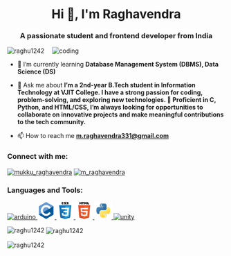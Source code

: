 <h1 align="center">Hi 👋, I'm Raghavendra</h1>
<h3 align="center">A passionate student and frontend developer from India</h3>

<img align="right" alt="coding" width="400" src="https://github.com/user-attachments/assets/a3194b14-6766-4a74-8186-00a07d830194" />

<p align="left"> <img src="https://komarev.com/ghpvc/?username=raghu1242&label=Profile%20views&color=0e75b6&style=flat" alt="raghu1242" /> </p>

- 🌱 I’m currently learning **Database Management System (DBMS), Data Science (DS)**

- 💬 Ask me about **I’m a 2nd-year B.Tech student in Information Technology at VJIT College. I have a strong passion for coding, problem-solving, and exploring new technologies. 🚀 Proficient in C, Python, and HTML/CSS, I’m always looking for opportunities to collaborate on innovative projects and make meaningful contributions to the tech community.**

- 📫 How to reach me **m.raghavendra331@gmail.com**

<h3 align="left">Connect with me:</h3>
<p align="left">
<a href="https://linkedin.com/in/Mukku Raghavendra" target="blank"><img align="center" src="https://raw.githubusercontent.com/rahuldkjain/github-profile-readme-generator/master/src/images/icons/Social/linked-in-alt.svg" alt="mukku_raghavendra" height="30" width="40" /></a>
<a href="[https://www.hackerrank.com/@m_raghavendra331](https://www.hackerrank.com/profile/m_raghavendra331)" target="blank"><img align="center" src="https://raw.githubusercontent.com/rahuldkjain/github-profile-readme-generator/master/src/images/icons/Social/hackerrank.svg" alt="m_raghavendra" height="30" width="40" /></a>
</p>


<h3 align="left">Languages and Tools:</h3>
<p align="left"> <a href="https://www.arduino.cc/" target="_blank" rel="noreferrer"> <img src="https://cdn.worldvectorlogo.com/logos/arduino-1.svg" alt="arduino" width="40" height="40"/> </a> <a href="https://www.cprogramming.com/" target="_blank" rel="noreferrer"> <img src="https://raw.githubusercontent.com/devicons/devicon/master/icons/c/c-original.svg" alt="c" width="40" height="40"/> </a> <a href="https://www.w3schools.com/css/" target="_blank" rel="noreferrer"> <img src="https://raw.githubusercontent.com/devicons/devicon/master/icons/css3/css3-original-wordmark.svg" alt="css3" width="40" height="40"/> </a> <a href="https://www.w3.org/html/" target="_blank" rel="noreferrer"> <img src="https://raw.githubusercontent.com/devicons/devicon/master/icons/html5/html5-original-wordmark.svg" alt="html5" width="40" height="40"/> </a> <a href="https://www.python.org" target="_blank" rel="noreferrer"> <img src="https://raw.githubusercontent.com/devicons/devicon/master/icons/python/python-original.svg" alt="python" width="40" height="40"/> </a> <a href="https://unity.com/" target="_blank" rel="noreferrer"> <img src="https://www.vectorlogo.zone/logos/unity3d/unity3d-icon.svg" alt="unity" width="40" height="40"/> </a> </p>

<p><img align="left" src="https://github-readme-stats.vercel.app/api/top-langs?username=raghu1242&show_icons=true&locale=en&layout=compact" alt="raghu1242" /></p>

<p>&nbsp;<img align="center" src="https://github-readme-stats.vercel.app/api?username=raghu1242&show_icons=true&locale=en" alt="raghu1242" /></p>

<p><img align="center" src="https://github-readme-streak-stats.herokuapp.com/?user=raghu1242&" alt="raghu1242" /></p>
